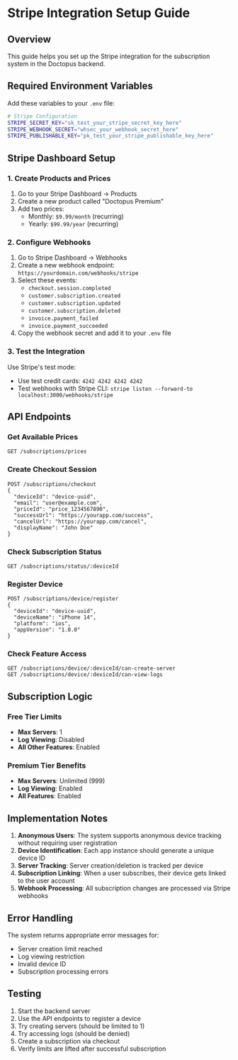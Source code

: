 # Stripe Integration Setup Guide

## Overview
This guide helps you set up the Stripe integration for the subscription system in the Doctopus backend.

## Required Environment Variables

Add these variables to your `.env` file:

```bash
# Stripe Configuration
STRIPE_SECRET_KEY="sk_test_your_stripe_secret_key_here"
STRIPE_WEBHOOK_SECRET="whsec_your_webhook_secret_here"
STRIPE_PUBLISHABLE_KEY="pk_test_your_stripe_publishable_key_here"
```

## Stripe Dashboard Setup

### 1. Create Products and Prices

1. Go to your Stripe Dashboard → Products
2. Create a new product called "Doctopus Premium"
3. Add two prices:
   - Monthly: `$9.99/month` (recurring)
   - Yearly: `$99.99/year` (recurring)

### 2. Configure Webhooks

1. Go to Stripe Dashboard → Webhooks
2. Create a new webhook endpoint: `https://yourdomain.com/webhooks/stripe`
3. Select these events:
   - `checkout.session.completed`
   - `customer.subscription.created`
   - `customer.subscription.updated`
   - `customer.subscription.deleted`
   - `invoice.payment_failed`
   - `invoice.payment_succeeded`
4. Copy the webhook secret and add it to your `.env` file

### 3. Test the Integration

Use Stripe's test mode:
- Use test credit cards: `4242 4242 4242 4242`
- Test webhooks with Stripe CLI: `stripe listen --forward-to localhost:3000/webhooks/stripe`

## API Endpoints

### Get Available Prices
```
GET /subscriptions/prices
```

### Create Checkout Session
```
POST /subscriptions/checkout
{
  "deviceId": "device-uuid",
  "email": "user@example.com",
  "priceId": "price_1234567890",
  "successUrl": "https://yourapp.com/success",
  "cancelUrl": "https://yourapp.com/cancel",
  "displayName": "John Doe"
}
```

### Check Subscription Status
```
GET /subscriptions/status/:deviceId
```

### Register Device
```
POST /subscriptions/device/register
{
  "deviceId": "device-uuid",
  "deviceName": "iPhone 14",
  "platform": "ios",
  "appVersion": "1.0.0"
}
```

### Check Feature Access
```
GET /subscriptions/device/:deviceId/can-create-server
GET /subscriptions/device/:deviceId/can-view-logs
```

## Subscription Logic

### Free Tier Limits
- **Max Servers**: 1
- **Log Viewing**: Disabled
- **All Other Features**: Enabled

### Premium Tier Benefits
- **Max Servers**: Unlimited (999)
- **Log Viewing**: Enabled
- **All Features**: Enabled

## Implementation Notes

1. **Anonymous Users**: The system supports anonymous device tracking without requiring user registration
2. **Device Identification**: Each app instance should generate a unique device ID
3. **Server Tracking**: Server creation/deletion is tracked per device
4. **Subscription Linking**: When a user subscribes, their device gets linked to the user account
5. **Webhook Processing**: All subscription changes are processed via Stripe webhooks

## Error Handling

The system returns appropriate error messages for:
- Server creation limit reached
- Log viewing restriction
- Invalid device ID
- Subscription processing errors

## Testing

1. Start the backend server
2. Use the API endpoints to register a device
3. Try creating servers (should be limited to 1)
4. Try accessing logs (should be denied)
5. Create a subscription via checkout
6. Verify limits are lifted after successful subscription 
